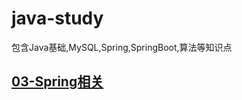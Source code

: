 # java-study
包含Java基础,MySQL,Spring,SpringBoot,算法等知识点

## [03-Spring相关](https://github.com/hsfxuebao/java-study/blob/master/src/main/03-Spring/Spring%E7%9B%AE%E5%BD%95.md)
